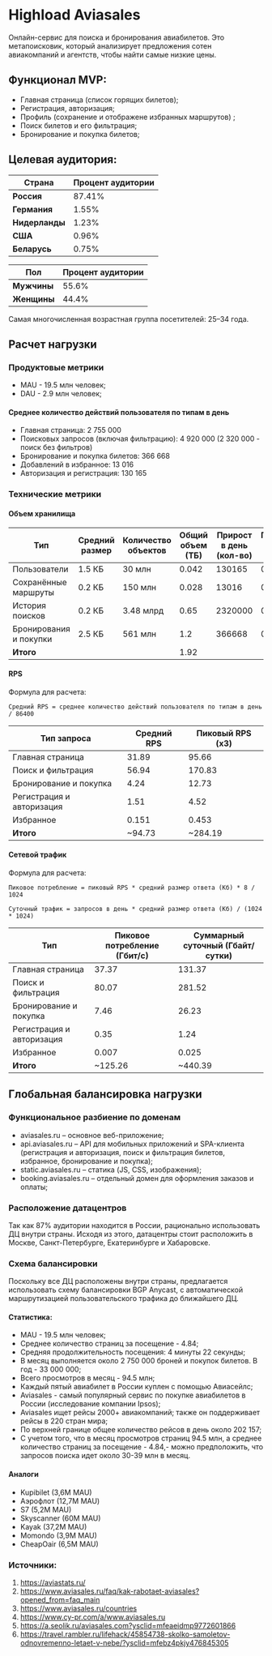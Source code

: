 # Highload Aviasales
Онлайн-сервис для поиска и бронирования авиабилетов. Это метапоисковик, который анализирует предложения сотен авиакомпаний и агентств, чтобы найти самые низкие цены.

## Функционал MVP:
- Главная страница (список горящих билетов);
- Регистрация, авторизация;
- Профиль (сохранение и отображене избранных маршрутов) ;
- Поиск билетов и его фильтрация;
- Бронирование и покупка билетов;

## Целевая аудитория:
| Страна         | Процент аудитории | 
|--------------------|-------------------|
| **Россия**    | 87.41%          |
| **Германия**          | 1.55%         |
| **Нидерланды**| 1.23%          |
| **США**          | 0.96%        |
| **Беларусь**    | 0.75%          |

| Пол | Процент аудитории |
|------------|--------------|
| **Мужчины**  | 55.6% |
| **Женщины**  | 44.4% |

Самая многочисленная возрастная группа посетителей: 25–34 года.

## Расчет нагрузки
### Продуктовые метрики
- MAU - 19.5 млн человек;
- DAU - 2.9 млн человек;

#### Среднее количество действий пользователя по типам в день
- Главная страница: 2 755 000
- Поисковых запросов (включая фильтрацию): 4 920 000 (2 320 000 - поиск без фильтров)
- Бронирование и покупка билетов: 366 668
- Добавлений в избранное: 13 016
- Авторизация и регистрация: 130 165

### Технические метрики
#### Объем хранилища
| Тип | Средний размер | Количество объектов | Общий объем (ТБ) | Прирост в день (кол-во) | Прирост в день (ГБ) | Прирост в месяц (ГБ) |
|------------|--------------|--------------|--------------|--------------|--------------|--------------|
| Пользователи  | 1.5 КБ | 30 млн | 0.042 | 130165 | 0.19 | 5.59 | 
| Сохранённые маршруты  | 0.2 КБ | 150 млн | 0.028 | 13016 | 0.0025 | 0.074 | 
| История поисков  | 0.2 КБ | 3.48 млрд | 0.65 | 2320000 | 0.44 | 13.3 | 
| Бронирования и покупки  | 2.5 КБ | 561 млн | 1.2 | 366668 | 0.87 | 26.1 | 
| **Итого**  | |  | 1.92 | | | |

#### RPS
Формула для расчета: 

`Средний RPS = среднее количество действий пользователя по типам в день / 86400`

| Тип запроса | Средний RPS	 | Пиковый RPS (x3) |
|------------|--------------|--------------|
| Главная страница | 31.89 | 95.66  |
| Поиск и фильтрация | 56.94 | 170.83 |
| Бронирование и покупка | 4.24 | 12.73 |
| Регистрация и авторизация| 1.51 | 4.52 |
| Избранное | 0.151 | 0.453 |
| **Итого** | ~94.73 | ~284.19 |

#### Сетевой трафик
Формула для расчета: 

`Пиковое потребление = пиковый RPS * средний размер ответа (Кб) * 8 / 1024`

`Суточный трафик = запросов в день * средний размер ответа (Кб) / (1024 * 1024)`

| Тип | Пиковое потребление (Гбит/с) | Суммарный суточный (Гбайт/сутки) |
|------------|--------------|--------------|
| Главная страница | 37.37 | 131.37 |
| Поиск и фильтрация | 80.07 | 281.52 |
| Бронирование и покупка | 7.46 | 26.23 |
| Регистрация и авторизация| 0.35 | 1.24 |
| Избранное | 0.007 | 0.025 |
| **Итого** | ~125.26 | ~440.39 |

## Глобальная балансировка нагрузки

### Функциональное разбиение по доменам
- aviasales.ru – основное веб-приложение;
- api.aviasales.ru – API для мобильных приложений и SPA-клиента (регистрация и авторизация, поиск и фильтрация билетов, избранное, бронирование и покупка);
- static.aviasales.ru – статика (JS, CSS, изображения);
- booking.aviasales.ru – отдельный домен для оформления заказов и оплаты;

### Расположение датацентров
Так как 87% аудитории находится в России, рационально использовать ДЦ внутри страны. Исходя из этого, датацентры стоит расположить в Москве, Санкт-Петербурге, Екатеринбурге и Хабаровске.

### Схема балансировки
Поскольку все ДЦ расположены внутри страны, предлагается использовать схему балансировки BGP Anycast, с автоматической маршрутизацией пользовательского трафика до ближайшего ДЦ.

#### Статистика:
- MAU - 19.5 млн человек;
- Среднее количество страниц за посещение - 4.84;
- Средняя продолжительность посещения: 4 минуты 22 секунды;
- В месяц выполняется около 2 750 000 броней и покупок билетов. В год - 33 000 000;
- Всего просмотров в месяц - 94.5 млн;
- Каждый пятый авиабилет в России куплен с помощью Авиасейлс;
- Aviasales - самый популярный сервис по покупке авиабилетов в России (исследование компании Ipsos);
- Aviasales ищет рейсы 2000+ авиакомпаний; также он поддерживает рейсы в 220 стран мира;
- По верхней границе общее количество рейсов в день около 202 157;
- С учетом того, что в месяц просмотров страниц 94.5 млн, а среднее количество страниц за посещение - 4.84,- можно предположить, что запросов поиска идет около 30-39 млн в месяц.

#### Аналоги
- Kupibilet (3,6M MAU)
- Аэрофлот (12,7M MAU)
- S7 (5,2M MAU)
- Skyscanner (60M MAU)
- Kayak (37,2M MAU)
- Momondo (3,9M MAU)
- CheapOair (6,5M MAU)

### Источники:
1. https://aviastats.ru/
2. https://www.aviasales.ru/faq/kak-rabotaet-aviasales?opened_from=faq_main
3. https://www.aviasales.ru/countries
4. https://www.cy-pr.com/a/www.aviasales.ru
5. https://a.seolik.ru/aviasales.com?ysclid=mfeaeidmp9772601866
6. https://travel.rambler.ru/lifehack/45854738-skolko-samoletov-odnovremenno-letaet-v-nebe/?ysclid=mfebz4pkjy476845305
